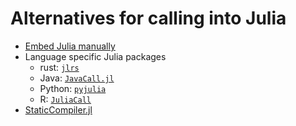 # Alternatives for calling into Julia

- [Embed Julia manually](https://docs.julialang.org/en/v1/manual/embedding/)
- Language specific Julia packages
  - rust: [`jlrs`](https://docs.rs/jlrs/0.9.0/jlrs/)
  - Java: [`JavaCall.jl`]([`JavaCall.jl`](https://juliainterop.github.io/JavaCall.jl/))
  - Python: [`pyjulia`](https://pyjulia.readthedocs.io/en/stable/)
  - R: [`JuliaCall`](https://cran.r-project.org/web/packages/JuliaCall/readme/README.html)
- [StaticCompiler.jl](https://github.com/tshort/StaticCompiler.jl)
